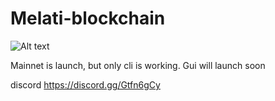 # Melati-blockchain

![Alt text](https://pbs.twimg.com/profile_banners/1414817722559467521/1626153982/1080x360)

Mainnet is launch, but only cli is working. Gui will launch soon

discord https://discord.gg/Gtfn6gCy
